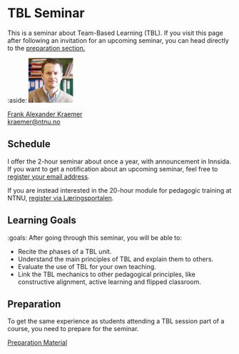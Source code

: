 # TBL Seminar

This is a seminar about Team-Based Learning (TBL). If you visit this page after following an invitation for an upcoming seminar, you can head directly to the <a class="arrow" href="preparation.html"/>preparation section.</a> 

:aside: <img src="figures/frank.jpg" width="100px"><p><a href="https://www.ntnu.edu/employees/kraemer">Frank Alexander Kraemer</a><br/><i class="far fa-envelope"></i> kraemer@ntnu.no</p>


## Schedule

I offer the 2-hour seminar about once a year, with announcement in Innsida. If you want to get a notification about an upcoming seminar, feel free to [register your email address](https://forms.office.com/Pages/ResponsePage.aspx?id=cgahCS-CZ0SluluzdZZ8BSxiepoCd7lKk70IThBWqdJUNUo0OEhaVFJOT1M1UkU1Q1o2N1AzS0VDSi4u).

If you are instead interested in the 20-hour module for pedagogic training at NTNU, [register via Læringsportalen](https://studntnu.sharepoint.com/sites/kurs/Sider/UB-Modul---Teambasert-læring-i-praksis-(TBL).aspx). 


## Learning Goals

:goals: After going through this seminar, you will be able to:

- Recite the phases of a TBL unit.
- Understand the main principles of TBL and explain them to others.
- Evaluate the use of TBL for your own teaching.
- Link the TBL mechanics to other pedagogical principles, like constructive alignment, active learning and flipped classroom.
 

## Preparation

To get the same experience as students attending a TBL session part of a course, you need to prepare for the seminar. 

<a class="arrow" href="preparation.html">Preparation Material</a>

 
 
 
 
